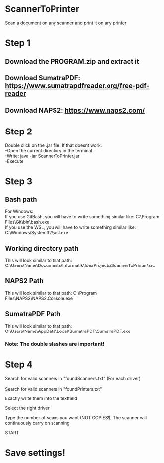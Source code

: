 # ScannerToPrinter

Scan a document on any scanner and print it on any printer

# Step 1

## Download the PROGRAM.zip and extract it
## Download SumatraPDF: https://www.sumatrapdfreader.org/free-pdf-reader
## Download NAPS2: https://www.naps2.com/

# Step 2

Double click on the .jar file. If that doesnt work: <br />
-Open the current directory in the terminal <br />
-Write: java -jar ScannerToPrinter.jar <br />
-Execute

# Step 3

## Bash path
For Windows: <br />
If you use GitBash, you will have to write something similar like: C:\\Program Files\\Git\\bin\\bash.exe <br />
If you use the WSL, you will have to write something similar like: C:\\Windows\\System32\\wsl.exe

## Working directory path

This will look similar to that path: C:\\Users\\Name\\Documents\\Informatik\\IdeaProjects\\ScannerToPrinter\\src

## NAPS2 Path

This will look similar to that path: C:\\Program Files\\NAPS2\\NAPS2.Console.exe

## SumatraPDF Path

This will look similar to that path: C:\\Users\\Name\\AppData\\Local\\SumatraPDF\\SumatraPDF.exe

### Note: The double slashes are important!

# Step 4

Search for valid scanners in "foundScanners.txt" (For each driver) <br /> <br />
Search for valid scanners in "foundPrinters.txt" <br />

Exactly write them into the textfield <br />

Select the right driver <br />

Type the number of scans you want (NOT COPIES!), The scanner will continuously carry on scanning <br />

START

# Save settings!


